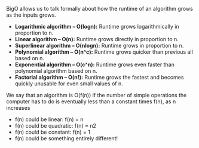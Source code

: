 BigO allows us to talk formally about how the runtime of an algorithm grows as the inputs grows.  
- __Logarithmic algorithm – O(logn):__ Runtime grows logarithmically in proportion to n.
- __Linear algorithm – O(n):__ Runtime grows directly in proportion to n.
- __Superlinear algorithm – O(nlogn):__ Runtime grows in proportion to n.
- __Polynomial algorithm – O(n^c):__ Runtime grows quicker than previous all based on n.
- __Exponential algorithm – O(c^n):__ Runtime grows even faster than polynomial algorithm based on n.
- __Factorial algorithm – O(n!):__ Runtime grows the fastest and becomes quickly unusable for even small values of n.

We say that an algorithm is O(f(n)) if the number of simple operations the computer has to do is eventually less than a constant times f(n), as n increases
- f(n) could be linear: f(n) = n
- f(n) could be quadratic: f(n) = n2
- f(n) could be constant: f(n) = 1
- f(n) could be something entirely different!
